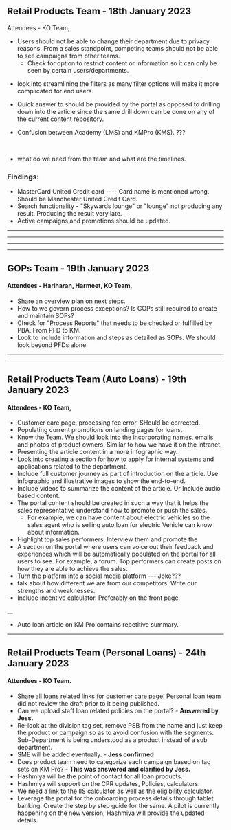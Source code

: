 ## Retail Products Team - 18th January 2023
Attendees -  KO Team, 

- Users should not be able to change their department due to privacy reasons. 
From a sales standpoint, competing teams should not be able to see campaigns from other teams.
    * Check for option to restrict content or information so it can only be seen by certain users/departments.

* look into streamlining the filters as many filter options will make it more complicated for end users.

* Quick answer to should be provided by the portal as opposed to drilling down into the article since the same drill down can be done on any of the current content repository.


* Confusion between Academy (LMS) and KMPro (KMS). ???

<br>

* what do we need from the team and what are the timelines.


### Findings:

- MasterCard United Credit card ---- Card name is mentioned wrong. Should be Manchester United Credit Card.
- Search functionality - "Skywards lounge" or "lounge" not producing any result. Producing the result very late.
- Active campaigns and promotions should be updated.



<hr>
<hr>
<hr>
<hr>

## GOPs Team - 19th January 2023
#### Attendees - Hariharan, Harmeet, KO Team, 

- Share an overview plan on next steps.
- How to we govern process exceptions? Is GOPs still required to create and maintain SOPs?
- Check for "Process Reports" that needs to be checked or fulfilled by PBA. From PFD to KM.
- Look to include information and steps as detailed as SOPs. We should look beyond PFDs alone.


<hr>
<hr>



## Retail Products Team (Auto Loans) - 19th January 2023
#### Attendees - KO Team, 

- Customer care page, processing fee error. SHould be corrected.
- Populating current promotions on landing pages for loans.
- Know the Team. We should look into the incorporating names, emails and photos of product owners. Similar to how we have it on the intranet.
- Presenting the article content in a more infographic way.
- Look into creating a section for how to apply for internal systems and applications related to the department.
- Include full customer journey as part of introduction on the article. Use infographic and illustrative images to show the end-to-end.
- Include videos to summarize the content of the article. Or Include audio based content.
- The portal content should be created in such a way that it helps the sales representative understand how to promote or push the sales.
  - For example, we can have content about electric vehicles so the sales agent who is selling auto loan for electric Vehicle can know about information.
- Highlight top sales performers. Interview them and promote the 
- A section on the portal where users can voice out their feedback and experiences which will be automatically populated on the portal for all users to see. For example, a forum. Top performers can create posts on how they are able to achieve the sales.
- Turn the platform into a social media platform --- Joke???
- talk about how different we are from our competitors. Write our strengths and weaknesses.
- Include incentive calculator. Preferably on the front page.

__
* Auto loan article on KM Pro contains repetitive summary.


<hr>

## Retail Products Team (Personal Loans) - 24th January 2023

#### Attendees - KO Team.

- Share all loans related links for customer care page. Personal loan team did not review the draft prior to it being published.
- Can we upload staff loan related policies on the portal? - **Answered by Jess.**
- Re-look at the division tag set, remove PSB from the name and just keep the product or campaign so as to avoid confusion with the segments. Sub-Department is being understood as a product instead of a sub department.
- SME will be added eventually. - **Jess confirmed**
- Does product team need to categorize each campaign based on tag sets on KM Pro? - **This was answered and clarified by Jess.**
- Hashmiya will be the point of contact for all loan products.
- Hashmiya will support on the CPR updates, Policies, calculators.
- We need a link to the IIS calculator as well as the eligibility calculator.
- Leverage the portal for the onboarding process details through tablet banking. Create the step by step guide for the same. A pilot is currently happening on the new version, Hashmiya will provide the updated details.
